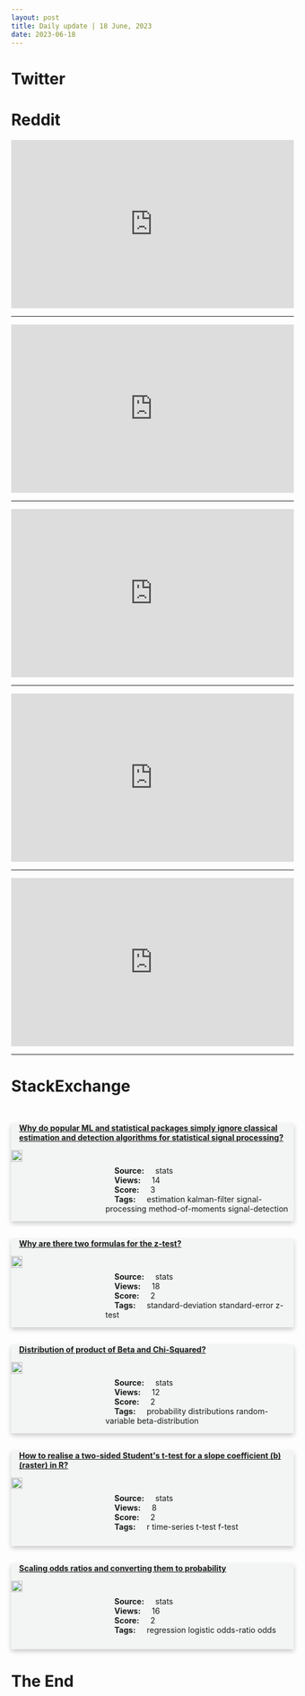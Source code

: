 ```yaml
---
layout: post
title: Daily update | 18 June, 2023
date: 2023-06-18
---
```


<script async src="https://platform.twitter.com/widgets.js" charset="utf-8"></script>


<script src='https://storage.ko-fi.com/cdn/scripts/overlay-widget.js'></script>
<script>
  kofiWidgetOverlay.draw('themldojo', {
    'type': 'floating-chat',
    'floating-chat.donateButton.text': 'Support me',
    'floating-chat.donateButton.background-color': '#f45d22',
    'floating-chat.donateButton.text-color': '#fff'
  });
</script>

# Twitter 

<blockquote class="twitter-tweet"><a href="https://twitter.com/akshay_pachaar/status/1670046174206918656"></a></blockquote>

<blockquote class="twitter-tweet"><a href="https://twitter.com/TheTuringPost/status/1670047107649277952"></a></blockquote>

<blockquote class="twitter-tweet"><a href="https://twitter.com/andradavulpee/status/1670004416278134787"></a></blockquote>

<blockquote class="twitter-tweet"><a href="https://twitter.com/gp_pulipaka/status/1669885583353675777"></a></blockquote>

<blockquote class="twitter-tweet"><a href="https://twitter.com/lwastuargo/status/1669999327786446850"></a></blockquote>

<blockquote class="twitter-tweet"><a href="https://twitter.com/huggingface/status/1669918358404493312"></a></blockquote>

<blockquote class="twitter-tweet"><a href="https://twitter.com/huggingface/status/1669918436183666689"></a></blockquote>

<blockquote class="twitter-tweet"><a href="https://twitter.com/ylecun/status/1670106965677330432"></a></blockquote>

<blockquote class="twitter-tweet"><a href="https://twitter.com/ylecun/status/1670049244592623622"></a></blockquote>

<blockquote class="twitter-tweet"><a href="https://twitter.com/ylecun/status/1670165496929615872"></a></blockquote>

# Reddit 

<iframe id="reddit-embed" src="https://www.redditmedia.com/r/datascience/comments/14bt2pd/seems_like_all_of_the_job_opportunity_is_in_data?ref_source=embed&amp;ref=share&amp;embed=true" sandbox="allow-scripts allow-same-origin allow-popups" style="border: none;" height="300" width="100%" scrolling="yes"></iframe>
<hr style="width:100%;text-align:left;margin-left:0">
<iframe id="reddit-embed" src="https://www.redditmedia.com/r/statistics/comments/14bnn1z/q_cousin_was_discouraged_for_pursuing_a_major_in?ref_source=embed&amp;ref=share&amp;embed=true" sandbox="allow-scripts allow-same-origin allow-popups" style="border: none;" height="300" width="100%" scrolling="yes"></iframe>
<hr style="width:100%;text-align:left;margin-left:0">
<iframe id="reddit-embed" src="https://www.redditmedia.com/r/datascience/comments/14bs273/why_arent_gaussian_processes_used_more_often?ref_source=embed&amp;ref=share&amp;embed=true" sandbox="allow-scripts allow-same-origin allow-popups" style="border: none;" height="300" width="100%" scrolling="yes"></iframe>
<hr style="width:100%;text-align:left;margin-left:0">
<iframe id="reddit-embed" src="https://www.redditmedia.com/r/dataengineering/comments/14bn5fw/pandas_was_faster_and_less_memory_intensive_then?ref_source=embed&amp;ref=share&amp;embed=true" sandbox="allow-scripts allow-same-origin allow-popups" style="border: none;" height="300" width="100%" scrolling="yes"></iframe>
<hr style="width:100%;text-align:left;margin-left:0">
<iframe id="reddit-embed" src="https://www.redditmedia.com/r/dataengineering/comments/14bucxf/de_really_more_meetings_than_swe?ref_source=embed&amp;ref=share&amp;embed=true" sandbox="allow-scripts allow-same-origin allow-popups" style="border: none;" height="300" width="100%" scrolling="yes"></iframe>
<hr style="width:100%;text-align:left;margin-left:0">

<style>
.card {
box-shadow: 0 4px 8px 0 rgba(0,0,0,0.2);
transition: 0.3s;
width: 100%;
background-color: #F3F4F4;
}
p{
    margin-left:  3em;
    padding-top: 1em;
}
.part2{
    display: grid;
    grid-template-columns: 1fr 3fr;
}
h4{
    margin: 1em;
}

.card:hover {
box-shadow: 0 8px 16px 0 rgba(0,0,0,0.2);
}
b {
padding: 2px 16px;
}
</style>
  
# StackExchange 


  <br>
  <div class="card">
  <h4><a href='https://stats.stackexchange.com/questions/619023/why-do-popular-ml-and-statistical-packages-simply-ignore-classical-estimation-an'>Why do popular ML and statistical packages simply ignore classical estimation and detection algorithms for statistical signal processing?</a></h4> 
  <div class="part2">
      <img src="https://cdn.sstatic.net/Sites/stats/Img/apple-touch-icon@2.png?v=344f57aa10cc" alt="Img missing!" style="width:40%">
      <p><b>Source:</b> stats<br><b>Views:</b> 14<br><b>Score:</b> 3<br><b>Tags:</b> <span class="badge badge-dark">estimation</span> <span class="badge badge-dark">kalman-filter</span> <span class="badge badge-dark">signal-processing</span> <span class="badge badge-dark">method-of-moments</span> <span class="badge badge-dark">signal-detection</span></p> 
  </div>
  </div>
      
  <br>
  <div class="card">
  <h4><a href='https://stats.stackexchange.com/questions/619014/why-are-there-two-formulas-for-the-z-test'>Why are there two formulas for the z-test?</a></h4> 
  <div class="part2">
      <img src="https://cdn.sstatic.net/Sites/stats/Img/apple-touch-icon@2.png?v=344f57aa10cc" alt="Img missing!" style="width:40%">
      <p><b>Source:</b> stats<br><b>Views:</b> 18<br><b>Score:</b> 2<br><b>Tags:</b> <span class="badge badge-dark">standard-deviation</span> <span class="badge badge-dark">standard-error</span> <span class="badge badge-dark">z-test</span></p> 
  </div>
  </div>
      
  <br>
  <div class="card">
  <h4><a href='https://stats.stackexchange.com/questions/619032/distribution-of-product-of-beta-and-chi-squared'>Distribution of product of Beta and Chi-Squared?</a></h4> 
  <div class="part2">
      <img src="https://cdn.sstatic.net/Sites/stats/Img/apple-touch-icon@2.png?v=344f57aa10cc" alt="Img missing!" style="width:40%">
      <p><b>Source:</b> stats<br><b>Views:</b> 12<br><b>Score:</b> 2<br><b>Tags:</b> <span class="badge badge-dark">probability</span> <span class="badge badge-dark">distributions</span> <span class="badge badge-dark">random-variable</span> <span class="badge badge-dark">beta-distribution</span></p> 
  </div>
  </div>
      
  <br>
  <div class="card">
  <h4><a href='https://stats.stackexchange.com/questions/619019/how-to-realise-a-two-sided-students-t-test-for-a-slope-coefficient-braster'>How to realise a two-sided Student&#39;s t-test for a slope coefficient (b)(raster) in R?</a></h4> 
  <div class="part2">
      <img src="https://cdn.sstatic.net/Sites/stats/Img/apple-touch-icon@2.png?v=344f57aa10cc" alt="Img missing!" style="width:40%">
      <p><b>Source:</b> stats<br><b>Views:</b> 8<br><b>Score:</b> 2<br><b>Tags:</b> <span class="badge badge-dark">r</span> <span class="badge badge-dark">time-series</span> <span class="badge badge-dark">t-test</span> <span class="badge badge-dark">f-test</span></p> 
  </div>
  </div>
      
  <br>
  <div class="card">
  <h4><a href='https://stats.stackexchange.com/questions/618988/scaling-odds-ratios-and-converting-them-to-probability'>Scaling odds ratios and converting them to probability</a></h4> 
  <div class="part2">
      <img src="https://cdn.sstatic.net/Sites/stats/Img/apple-touch-icon@2.png?v=344f57aa10cc" alt="Img missing!" style="width:40%">
      <p><b>Source:</b> stats<br><b>Views:</b> 16<br><b>Score:</b> 2<br><b>Tags:</b> <span class="badge badge-dark">regression</span> <span class="badge badge-dark">logistic</span> <span class="badge badge-dark">odds-ratio</span> <span class="badge badge-dark">odds</span></p> 
  </div>
  </div>
      
# The End